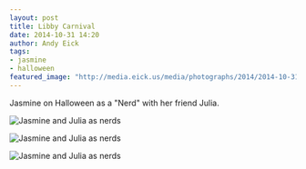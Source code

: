```yaml
---
layout: post
title: Libby Carnival
date: 2014-10-31 14:20
author: Andy Eick
tags: 
- jasmine
- halloween
featured_image: "http://media.eick.us/media/photographs/2014/2014-10-31/halloween-2014-10-31-16-51-34.jpg"
---
```

Jasmine on Halloween as a "Nerd" with her friend Julia.

![Jasmine and Julia as nerds](http://media.eick.us/media/photographs/2014/2014-10-31/halloween-2014-10-31-16-48-34.jpg)

![Jasmine and Julia as nerds](http://media.eick.us/media/photographs/2014/2014-10-31/halloween-2014-10-31-16-49-46.jpg)

![Jasmine and Julia as nerds](http://media.eick.us/media/photographs/2014/2014-10-31/halloween-2014-10-31-16-51-34.jpg)
